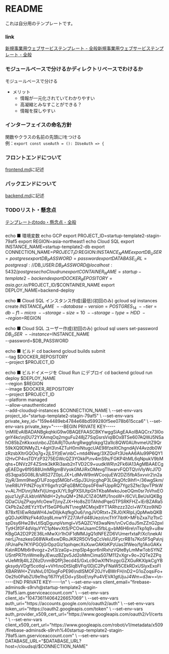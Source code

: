 # README
これは自分用のテンプレートです。

### link
[新規事業用ウェブサービステンプレート - 全般](https://scrapbox.io/ampersand/%E6%96%B0%E8%A6%8F%E4%BA%8B%E6%A5%AD%E7%94%A8%E3%82%A6%E3%82%A7%E3%83%96%E3%82%B5%E3%83%BC%E3%83%93%E3%82%B9%E3%83%86%E3%83%B3%E3%83%97%E3%83%AC%E3%83%BC%E3%83%88)[新規事業用ウェブサービステンプレート - 全般](https://scrapbox.io/ampersand/%E6%96%B0%E8%A6%8F%E4%BA%8B%E6%A5%AD%E7%94%A8%E3%82%A6%E3%82%A7%E3%83%96%E3%82%B5%E3%83%BC%E3%83%93%E3%82%B9%E3%83%86%E3%83%B3%E3%83%97%E3%83%AC%E3%83%BC%E3%83%88)

### モジュールベースで分けるかディレクトリベースでわけるか
モジュールベースで分ける
- メリット
  - 情報が一元化されていてわかりやすい
  - 高凝縮とみなすことができる？
  - 情報を探しやすい


### インターフェイスの命名方針
関数やクラスの名前の先頭にIをつける  
例：`export const useAuth = (): IUseAuth => {`

### フロントエンドについて
[frontend.md](.documents/frontend.md)に記述

### バックエンドについて
[backend.md](.documents/backend.md)に記述

### TODOリスト・懸念点
[テンプレートのtodo・懸念点 - 全般](https://scrapbox.io/ampersand/%E3%83%86%E3%83%B3%E3%83%97%E3%83%AC%E3%83%BC%E3%83%88%E3%81%AEtodo%E3%83%BB%E6%87%B8%E5%BF%B5%E7%82%B9)


###
echo ■ 環境変数
echo GCP
export PROJECT_ID=startup-template2-stagin-79af5
export REGION=asia-northeast1
echo Cloud SQL
export INSTANCE_NAME=startup-template2-db
export CONNECTION_NAME=$PROJECT_ID:$REGION:$INSTANCE_NAME
export DB_USER=postgres
export DB_PASSWORD=password
export DATABASE_URL=postgresql://$DB_USER:$DB_PASSWORD@localhost:5432/postgres
echo Cloud run
export CONTAINER_NAME=startup-template2-backend
export DOCKER_REPOSITORY=asia.gcr.io/$PROJECT_ID/$CONTAINER_NAME
export DEPLOY_NAME=backend-deploy

echo ■ Cloud SQL インスタンス作成(最低)(初回のみ)
gcloud sql instances create $INSTANCE_NAME \
--database-version=POSTGRES_14 \
--tier=db-f1-micro \
--storage-size=10 \
--storage-type=HDD \
--region=$REGION

echo ■ Cloud SQL ユーザー作成(初回のみ)
gcloud sql users set-password $DB_USER \
--instance=$INSTANCE_NAME \
--password=$DB_PASSWORD

echo ■ ビルド
cd backend
gcloud builds submit \
--tag $DOCKER_REPOSITORY \
--project $PROJECT_ID

echo ■ ビルドイメージを Cloud Run にデプロイ
cd backend
gcloud run deploy $DEPLOY_NAME \
--region $REGION \
--image $DOCKER_REPOSITORY \
--project $PROJECT_ID \
--platform managed \
--allow-unauthenticated \
--add-cloudsql-instances $CONNECTION_NAME \
--set-env-vars project_id="startup-template2-stagin-79af5" \
--set-env-vars private_key_id="159e4489eb4784e68bd599280f5ee078b615cca6" \
--set-env-vars private_key="-----BEGIN PRIVATE KEY-----\nMIIEvAIBADANBgkqhkiG9w0BAQEFAASCBKYwggSiAgEAAoIBAQCrx73l0ognY4kc\nj0U72YXAmqOq2mguFu248jZ7SqGsrsViqlBOxBTSe607AQWJ5NSahO85bZnKkxxo\nbcJZ0AiRjT0urArgRwggfokpg12a1lc8QW0AUhvmeUtZ9Qr59kXQ9DNMyZL+4gH3\n4ZTuH0miNtugcUAE98fzeXtChgndAjV4Avzdb0WzRzsbXItrGQOq7g+2jL5YjtEw\nbC+mtd4Nwg/3XZQoFt3UeAA6AIu99P6QY1I2HvCP4vsTDYzP3275EGWcQZ3YOkkP\nv4mS9s/FGKP4hML6qNpukV9bMqhs+DNVz2F4ZSmk3kKRi3axb2nTVD2C9+uudkWR\n2Fk6lA13AgMBAAECggEAEDgv6f9S88UmMRgmBVyokGMJiRxOMevgTlIwarvFQDTQ\nVlyWcJl7DdS3qpaSG08L8/sRS27Z0pLJX+LdMvW9mWCoojuEW2DZl5fbA5xvvir2\n2a2jyR/3mm9hegD1JFzogq5MGbf+tSpJ3UnjcghqP3LGkgOfc9ihfI+/36wgSkm/\neR8UYFtNZFoyXY6gxfrzQFqGBMC0ps0F6wFUppRQ7YgzSZfe/3pvTPtkWv+AL7HD\nrj/MxfVjUmgxX/YL9gPXSIUtpGhTKbaMwkoJoeOQm0sr7oVhxEOpjuz1JyjFJLkb\nWNldH+2yhuQM+2NIJC1Z4OMfU1nosW+/6CVLBeUsIQKBgQDaCUqZPxpyhfcOewTj\nyZJX+Ho8sZ0TAhhdPqeGTPSRKFHZ+lErBZARa5CkPb2aZdtEYzYEvf15eGP6uiNT\negMCMxjxBYT1ARhzzz32cl+W7Xzo9iND878xfEliEwRdaWH4JwDIIjkAqfkgOu6/\ngJVORtxt+ZRJ0/KRIpLjQpMwbQKBgQDJsKRNzFk4d0zq8LmwYFZ27/ArFd48Uezo\ncThY7ibtK+MFbZxa7izTtxCspDsy6Hw28vLtlSqDgunpVsmgl+V5AQZCYd3waNm/\nCvCduJ5mZZnG2pxlTytH3f0F4dVquYYC1pNwvXtS/PCOwIJsamC5fbLg+bM6H6re\nTkp1q9+u8wKBgGA2D2P2E36LnMwX/r1hOiF1dMMJgQ1dNFEZD6VUmerfxtaP/Xcl\nekAlnerLj7nszkesG68WAx6xwDRoJKR2R5OV5qCcVeIi/J5FycrRB1s7Ko5F5qPa\nj/iPJnaPe7KYiPGOjGrDpzGiz1qohqecXsXuwOAKbKPzUas3fWeo/fg1AoGAKxKa\nRDMb6r8vogz+2vf3/zaGp+znpSIp4gor6nIRxhzVQteByLmMwTobSYNZUSntPR7t\nWme8yJEwuzBZpv5Jd2oMmCimaS07M112vXgr+9o+2QTe2ZPqvlJeMt9j4IL2Z6zD\nmBQfPj3ecd4S/GxLc9GwXfN1nzgcGZXGuRKXlpkCgYBgksydyVDgf5cotIqI+vVH\noDtSIqBVFq/0DjC2PyFNaW5CEkRDxUSlyxExoFlXBARWH+ZVsNvL01DIxgFoPE96\ndISMOF20JYvBWrFH/nD2+G1oZoqsiFo+Oe2fo0PabZU9e1hq/167IYyEDd+ySboE\nyPu4VEVA1gtUjuJ4Wm+d3w==\n-----END PRIVATE KEY-----\n" \
--set-env-vars client_email="firebase-adminsdk-s9rvh@startup-template2-stagin-79af5.iam.gserviceaccount.com" \
--set-env-vars client_id="104736114064226657069" \
--set-env-vars auth_uri="https://accounts.google.com/o/oauth2/auth" \
--set-env-vars token_uri="https://oauth2.googleapis.com/token" \
--set-env-vars auth_provider_x509_cert_url="https://www.googleapis.com/oauth2/v1/certs" \
--set-env-vars client_x509_cert_url="https://www.googleapis.com/robot/v1/metadata/x509/firebase-adminsdk-s9rvh%40startup-template2-stagin-79af5.iam.gserviceaccount.com" \
--set-env-vars DATABASE_URL="$DATABASE_URL?host=/cloudsql/$CONNECTION_NAME"

